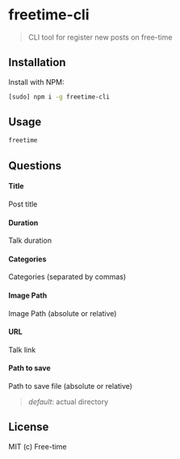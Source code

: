 # freetime-cli

> CLI tool for register new posts on free-time

## Installation

Install with NPM:

```sh
[sudo] npm i -g freetime-cli
```

## Usage

```sh
freetime
```

## Questions

#### Title 
Post title

#### Duration
Talk duration

#### Categories
Categories (separated by commas)

#### Image Path
Image Path (absolute or relative)

#### URL
Talk link

#### Path to save
Path to save file (absolute or relative)
> _default_: actual directory

## License

MIT (c) Free-time
